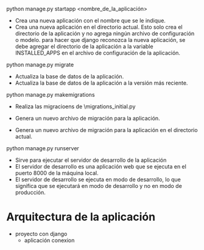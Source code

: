 python manage.py startapp <nombre_de_la_aplicación>

- Crea una nueva aplicación con el nombre que se le indique.
- Crea una nueva aplicación en el directorio actual.
  Esto solo crea el directorio de la aplicación y no agrega ningún archivo de configuración o modelo.
  para hacer que django reconozca la nueva aplicación, se debe agregar el directorio de la aplicación a la variable INSTALLED_APPS en el archivo de configuración de la aplicación.

python manage.py migrate

- Actualiza la base de datos de la aplicación.
- Actualiza la base de datos de la aplicación a la versión más reciente.

python manage.py makemigrations

- Realiza las migracioens de <proyecto>\migrations_initial.py

- Genera un nuevo archivo de migración para la aplicación.
- Genera un nuevo archivo de migración para la aplicación en el directorio actual.

python manage.py runserver

- Sirve para ejecutar el servidor de desarrollo de la aplicación
- El servidor de desarrollo es una aplicación web que se ejecuta en el puerto 8000 de la máquina local.
- El servidor de desarrollo se ejecuta en modo de desarrollo, lo que significa que se ejecutará en modo de desarrollo y no en modo de producción.

# Arquitectura de la aplicación

- proyecto con django
  - aplicación conexion
